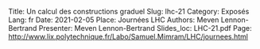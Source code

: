 Title: Un calcul des constructions graduel
Slug: lhc-21
Category: Exposés
Lang: fr
Date: 2021-02-05
Place: Journées LHC
Authors: Meven Lennon-Bertrand
Presenter: Meven Lennon-Bertrand
Slides_loc: LHC-21.pdf
Page: http://www.lix.polytechnique.fr/Labo/Samuel.Mimram/LHC/journees.html